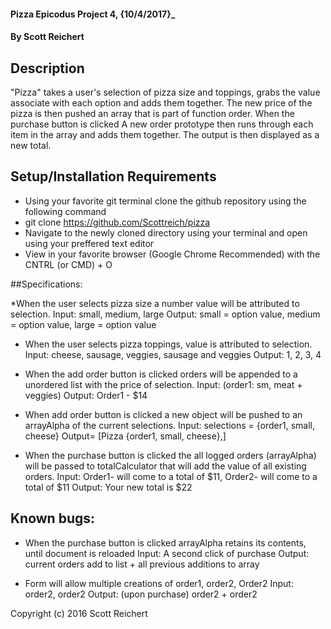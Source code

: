
  #### Pizza Epicodus Project 4, {10/4/2017}_

  #### By Scott Reichert

  ## Description

  "Pizza" takes a user's selection of pizza size and toppings, grabs the value associate with each option and adds them together. The new price of the pizza is then pushed an array that is part of function order. When the purchase button is clicked A new order prototype then runs through each item in the array and adds them together. The output is then displayed as a new total.

  ## Setup/Installation Requirements

  * Using your favorite git terminal clone the github repository using the following command
  * git clone https://github.com/Scottreich/pizza
  * Navigate to the newly cloned directory using your terminal and open using your preffered text editor
  * View in your favorite browser (Google Chrome Recommended) with the CNTRL (or CMD) + O

  ##Specifications:

  *When the user selects pizza size a number value will be attributed to selection.
    Input: small, medium, large Output: small = option value, medium = option value, large = option value

  * When the user selects pizza toppings, value is attributed to selection.
    Input: cheese, sausage, veggies, sausage and veggies Output: 1, 2, 3, 4

  * When the add order button is clicked orders will be appended to a unordered list with the price of selection.
    Input: (order1: sm, meat + veggies) Output: Order1 - $14

  * When add order button is clicked a new object will be pushed to an arrayAlpha of the current selections.
    Input: selections = {order1, small, cheese} Output= [Pizza {order1, small, cheese},]

  * When the purchase button is clicked the all logged orders (arrayAlpha) will be passed to totalCalculator that will add the value of all existing orders.
    Input: Order1- will come to a total of $11, Order2- will come to a total of $11 Output: Your new total is $22

  ## Known bugs:

  * When the purchase button is clicked arrayAlpha retains its contents, until document is reloaded
    Input: A second click of purchase Output: current orders add to list + all previous additions to array

  * Form will allow multiple creations of order1, order2, Order2
    Input: order2, order2 Output: (upon purchase) order2 + order2



  Copyright (c) 2016 Scott Reichert
